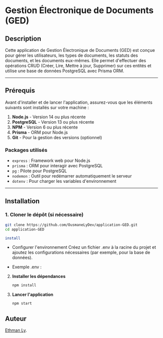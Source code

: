 # Gestion Électronique de Documents (GED)

## Description

Cette application de Gestion Électronique de Documents (GED) est conçue pour gérer les utilisateurs, les types de documents, les statuts des documents, et les documents eux-mêmes. Elle permet d'effectuer des opérations CRUD (Créer, Lire, Mettre à jour, Supprimer) sur ces entités et utilise une base de données PostgreSQL avec Prisma ORM.

---

## Prérequis

Avant d'installer et de lancer l'application, assurez-vous que les éléments suivants sont installés sur votre machine :

1. **Node.js** - Version 14 ou plus récente
2. **PostgreSQL** - Version 13 ou plus récente
3. **NPM** - Version 6 ou plus récente
4. **Prisma** - ORM pour Node.js
5. **Git** - Pour la gestion des versions (optionnel)

### Packages utilisés

- `express` : Framework web pour Node.js
- `prisma` : ORM pour interagir avec PostgreSQL
- `pg` : Pilote pour PostgreSQL
- `nodemon` : Outil pour redémarrer automatiquement le serveur
- `dotenv` : Pour charger les variables d'environnement

---

## Installation

### 1. Cloner le dépôt (si nécessaire)

```bash
git clone https://github.com/OusmaneLyDev/application-GED.git
cd application-GED

install
```

- Configurer l'environnement
  Créez un fichier .env à la racine du projet et ajoutez les configurations nécessaires (par exemple, pour la base de données).

- Exemple .env :

2. **Installer les dépendances**

    ```bash
    npm install
    ```

3. **Lancer l'application**

    ```bash
    npm start
    ```


## Auteur

[Ethman Ly](https://github.com/OusmaneLyDev).